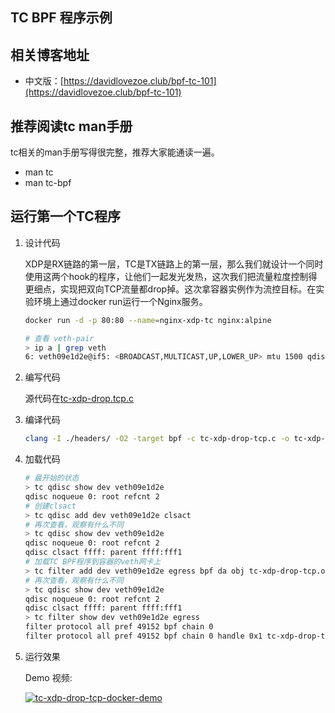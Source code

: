 ## TC BPF 程序示例

## 相关博客地址
- 中文版：[https://davidlovezoe.club/bpf-tc-101](https://davidlovezoe.club/bpf-tc-101)

## 推荐阅读tc man手册
tc相关的man手册写得很完整，推荐大家能通读一遍。
- man tc
- man tc-bpf
  
## 运行第一个TC程序

1. 设计代码
   
    XDP是RX链路的第一层，TC是TX链路上的第一层，那么我们就设计一个同时使用这两个hook的程序，让他们一起发光发热，这次我们把流量粒度控制得更细点，实现把双向TCP流量都drop掉。这次拿容器实例作为流控目标。在实验环境上通过docker run运行一个Nginx服务。
    ```bash
    docker run -d -p 80:80 --name=nginx-xdp-tc nginx:alpine

    # 查看 veth-pair
    > ip a | grep veth
    6: veth09e1d2e@if5: <BROADCAST,MULTICAST,UP,LOWER_UP> mtu 1500 qdisc noqueue master docker0 state UP group default
    ```

2. 编写代码

    源代码在[tc-xdp-drop.tcp.c](./tc-xdp-drop-tcp.c)

3. 编译代码
    ```bash
    clang -I ./headers/ -O2 -target bpf -c tc-xdp-drop-tcp.c -o tc-xdp-drop-tcp.o
    ```
4. 加载代码

    ```bash
    # 最开始的状态
    > tc qdisc show dev veth09e1d2e
    qdisc noqueue 0: root refcnt 2
    # 创建clsact
    > tc qdisc add dev veth09e1d2e clsact
    # 再次查看，观察有什么不同
    > tc qdisc show dev veth09e1d2e
    qdisc noqueue 0: root refcnt 2
    qdisc clsact ffff: parent ffff:fff1
    # 加载TC BPF程序到容器的veth网卡上
    > tc filter add dev veth09e1d2e egress bpf da obj tc-xdp-drop-tcp.o sec tc
    # 再次查看，观察有什么不同
    > tc qdisc show dev veth09e1d2e
    qdisc noqueue 0: root refcnt 2
    qdisc clsact ffff: parent ffff:fff1
    > tc filter show dev veth09e1d2e egress
    filter protocol all pref 49152 bpf chain 0
    filter protocol all pref 49152 bpf chain 0 handle 0x1 tc-xdp-drop-tcp.o:[tc] direct-action not_in_hw id 24 tag 9c60324798bac8be jited
    ```
5. 运行效果
   
    Demo 视频:
    
    [![tc-xdp-drop-tcp-docker-demo](https://img.youtube.com/vi/NSoK9rCuGP8/0.jpg)](https://www.youtube.com/watch?v=NSoK9rCuGP8)
